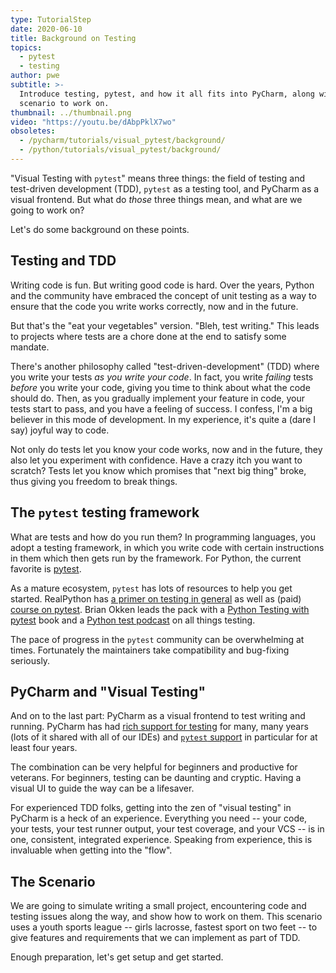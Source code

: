 ```yaml
---
type: TutorialStep
date: 2020-06-10
title: Background on Testing
topics:
  - pytest
  - testing
author: pwe
subtitle: >-
  Introduce testing, pytest, and how it all fits into PyCharm, along with a
  scenario to work on.
thumbnail: ../thumbnail.png
video: "https://youtu.be/dAbpPklX7wo"
obsoletes:
  - /pycharm/tutorials/visual_pytest/background/
  - /python/tutorials/visual_pytest/background/
---
```


"Visual Testing with `pytest`" means three things: the field of testing and test-driven development (TDD), `pytest` as a testing tool, and PyCharm as a visual frontend.
But what do _those_ three things mean, and what are we going to work on?

Let's do some background on these points.

## Testing and TDD

Writing code is fun.
But writing good code is hard.
Over the years, Python and the community have embraced the concept of unit testing as a way to ensure that the code you write works correctly, now and in the future.

But that's the "eat your vegetables" version.
"Bleh, test writing."
This leads to projects where tests are a chore done at the end to satisfy some mandate.

There's another philosophy called "test-driven-development" (TDD) where you write your tests _as you write your code_.
In fact, you write _failing_ tests _before_ you write your code, giving you time to think about what the code should do.
Then, as you gradually implement your feature in code, your tests start to pass, and you have a feeling of success.
I confess, I'm a big believer in this mode of development.
In my experience, it's quite a (dare I say) joyful way to code.

Not only do tests let you know your code works, now and in the future, they also let you experiment with confidence.
Have a crazy itch you want to scratch?
Tests let you know which promises that "next big thing" broke, thus giving you freedom to break things.

## The `pytest` testing framework

What are tests and how do you run them?
In programming languages, you adopt a testing framework, in which you write code with certain instructions in them which then gets run by the framework.
For Python, the current favorite is [pytest](/tags/pytest/).

As a mature ecosystem, `pytest` has lots of resources to help you get started.
RealPython has [a primer on testing in general](https://realpython.com/python-testing/) as well as (paid) [course on pytest](https://realpython.com/courses/test-driven-development-pytest/).
Brian Okken leads the pack with a [Python Testing with pytest](https://pragprog.com/book/bopytest/python-testing-with-pytest) book and a [Python test podcast](https://podcast.pythontest.com/) on all things testing.

The pace of progress in the `pytest` community can be overwhelming at times.
Fortunately the maintainers take compatibility and bug-fixing seriously.

## PyCharm and "Visual Testing"

And on to the last part: PyCharm as a visual frontend to test writing and running.
PyCharm has had [rich support for testing](https://www.jetbrains.com/help/pycharm/testing.html) for many, many years (lots of it shared with all of our IDEs) and [`pytest` support](https://www.jetbrains.com/help/pycharm/pytest.html) in particular for at least four years.

The combination can be very helpful for beginners and productive for veterans.
For beginners, testing can be daunting and cryptic.
Having a visual UI to guide the way can be a lifesaver.

For experienced TDD folks, getting into the zen of "visual testing" in PyCharm is a heck of an experience.
Everything you need -- your code, your tests, your test runner output, your test coverage, and your VCS -- is in one, consistent, integrated experience.
Speaking from experience, this is invaluable when getting into the "flow".

## The Scenario

We are going to simulate writing a small project, encountering code and testing issues along the way, and show how to work on them.
This scenario uses a youth sports league -- girls lacrosse, fastest sport on two feet -- to give features and requirements that we can implement as part of TDD.

Enough preparation, let's get setup and get started.
